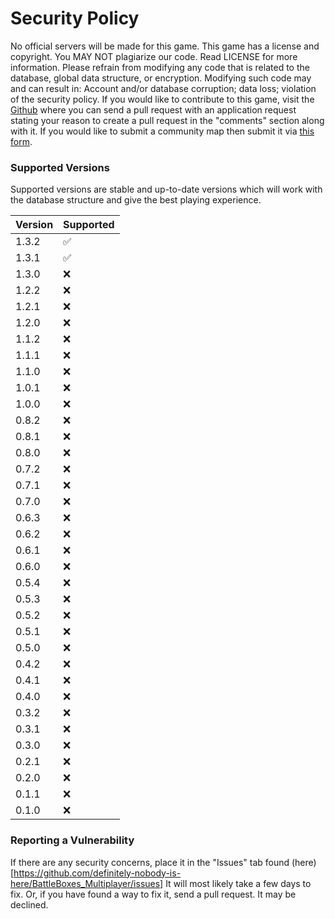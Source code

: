 # Security Policy
No  official servers will be made for this game. This game has a license and copyright. You MAY NOT plagiarize our code. Read LICENSE for more information. Please refrain from modifying any code that is related to the database, global data structure, or encryption. Modifying such code may and can result in: Account and/or database corruption; data loss; violation of the security policy. If you would like to contribute to this game, visit the [Github](https://github.com/definitely-nobody-is-here/BattleBoxes_Multiplayer) where you can send a pull request with an application request stating your reason to create a pull request in the "comments" section along with it. If you would like to submit a community map then submit it via [this form](https://docs.google.com/forms/d/e/1FAIpQLSfrTWNBDoC5KjXk1TJwQa4oJEZdpiSp0fxqmbCReMZqhdLkqQ/viewform?usp=sf_link).

### Supported Versions
Supported versions are stable and up-to-date versions which will work with the database structure and give the best playing experience.

| Version | Supported          |
| ------- | ------------------ |
| 1.3.2   | :white_check_mark: |
| 1.3.1   | :white_check_mark: |
| 1.3.0   | :x:                |
| 1.2.2   | :x:                |
| 1.2.1   | :x:                |
| 1.2.0   | :x:                |
| 1.1.2   | :x:                |
| 1.1.1   | :x:                |
| 1.1.0   | :x:                |
| 1.0.1   | :x:                |
| 1.0.0   | :x:                |
| 0.8.2   | :x:                |
| 0.8.1   | :x:                |
| 0.8.0   | :x:                |
| 0.7.2   | :x:                |
| 0.7.1   | :x:                |
| 0.7.0   | :x:                |
| 0.6.3   | :x:                |
| 0.6.2   | :x:                |
| 0.6.1   | :x:                |
| 0.6.0   | :x:                |
| 0.5.4   | :x:                |
| 0.5.3   | :x:                |
| 0.5.2   | :x:                |
| 0.5.1   | :x:                |
| 0.5.0   | :x:                |
| 0.4.2   | :x:                |
| 0.4.1   | :x:                |
| 0.4.0   | :x:                |
| 0.3.2   | :x:                |
| 0.3.1   | :x:                |
| 0.3.0   | :x:                |
| 0.2.1   | :x:                |
| 0.2.0   | :x:                |
| 0.1.1   | :x:                |
| 0.1.0   | :x:                |

### Reporting a Vulnerability

If there are any security concerns, place it in the "Issues" tab found (here)[https://github.com/definitely-nobody-is-here/BattleBoxes_Multiplayer/issues]
It will most likely take a few days to fix. Or, if you have found a way to fix it, send a pull request.
It may be declined.